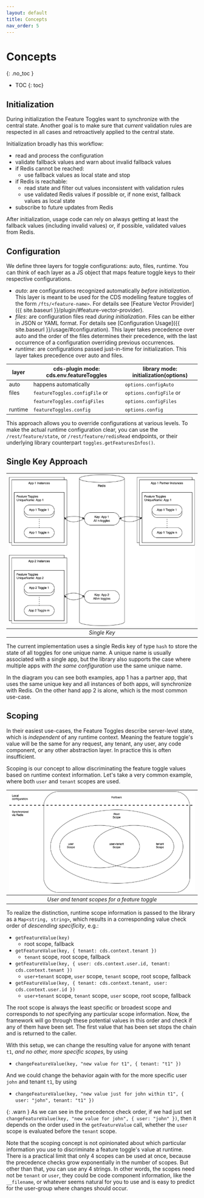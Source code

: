 ```yaml
---
layout: default
title: Concepts
nav_order: 5
---
```


<!-- prettier-ignore-start -->
# Concepts
{: .no_toc }
<!-- prettier-ignore-end -->

<!-- prettier-ignore -->
- TOC
{: toc}

## Initialization

During initialization the Feature Toggles want to synchronize with the central state. Another goal is to make sure
that _current_ validation rules are respected in all cases and retroactively applied to the central state.

Initialization broadly has this workflow:

- read and process the configuration
- validate fallback values and warn about invalid fallback values
- if Redis cannot be reached:
  - use fallback values as local state and stop
- if Redis is reachable:
  - read state and filter out values inconsistent with validation rules
  - use validated Redis values if possible or, if none exist, fallback values as local state
- subscribe to future updates from Redis

After initialization, usage code can rely on always getting at least the fallback values (including invalid values) or,
if possible, validated values from Redis.

## Configuration

We define three layers for toggle configurations: auto, files, runtime. You can think of each layer as a
JS object that maps feature toggle keys to their respective configurations.

- _auto_: are configurations recognized automatically _before initialization_. This layer is meant to be used for the
  CDS modelling feature toggles of the form `/fts/<feature-name>`. For details see
  [Feature Vector Provider]({{ site.baseurl }}/plugin/#feature-vector-provider).
- _files_: are configuration files read _during initialization_. Files can be either in JSON or YAML format. For
  details see [Configuration Usage]({{ site.baseurl }}/usage/#configuration). This layer takes precedence over auto
  and the order of the files determines their precedence, with the last occurrence of a configuration overriding
  previous occurrences.
- _runtime_: are configurations passed just-in-time for initialization. This layer takes precedence over auto and
  files.

| layer   | cds-plugin mode: cds.env.featureToggles | library mode: initialization(options) |
| ------- | --------------------------------------- | ------------------------------------- |
| auto    | happens automatically                   | `options.configAuto`                  |
| files   | `featureToggles.configFile` or          | `options.configFile` or               |
|         | `featureToggles.configFiles`            | `options.configFiles`                 |
| runtime | `featureToggles.config`                 | `options.config`                      |

This approach allows you to override configurations at various levels. To make the actual runtime configuration clear,
you can use the `/rest/feature/state`, or `/rest/feature/redisRead` endpoints, or their underlying library counterpart
`toggles.getFeaturesInfos()`.

## Single Key Approach

| ![](concepts-single-key.png) |
| :--------------------------: |
|         _Single Key_         |

The current implementation uses a single Redis key of type `hash` to store the state of all toggles for one unique
name. A unique name is usually associated with a single app, but the library also supports the case where multiple apps
_with the same configuration_ use the same unique name.

In the diagram you can see both examples, app 1 has a partner app, that uses the same unique key and all instances of
both apps, will synchronize with Redis. On the other hand app 2 is alone, which is the most common use-case.

## Scoping

In their easiest use-cases, the Feature Toggles describe server-level state, which is _independent_ of any runtime
context. Meaning the feature toggle's value will be the same for any request, any tenant, any user, any code component,
or any other abstraction layer. In practice this is often insufficient.

Scoping is our concept to allow discriminating the feature toggle values based on runtime context information.
Let's take a very common example, where both `user` and `tenant` scopes are used.

|           ![](concepts-scopes.png)            |
| :-------------------------------------------: |
| _User and tenant scopes for a feature toggle_ |

To realize the distinction, runtime scope information is passed to the library as a `Map<string, string>`, which results
in a corresponding value check order of _descending specificity_, e.g.:

- `getFeatureValue(key)`
  - root scope, fallback
- `getFeatureValue(key, { tenant: cds.context.tenant })`
  - `tenant` scope, root scope, fallback
- `getFeatureValue(key, { user: cds.context.user.id, tenant: cds.context.tenant })`
  - `user+tenant` scope, `user` scope, `tenant` scope, root scope, fallback
- `getFeatureValue(key, { tenant: cds.context.tenant, user: cds.context.user.id })`
  - `user+tenant` scope, `tenant` scope, `user` scope, root scope, fallback

The root scope is always the least specific or broadest scope and corresponds to _not_ specifying any particular scope
information. Now, the framework will go through these potential values in this order and check if any of them have been
set. The first value that has been set stops the chain and is returned to the caller.

With this setup, we can change the resulting value for anyone with tenant `t1`, _and no other, more specific scopes_,
by using

- `changeFeatureValue(key, "new value for t1", { tenant: "t1" })`

And we could change the behavior again with for the more specific user `john` and tenant `t1`, by using

- `changeFeatureValue(key, "new value just for john within t1", { user: "john", tenant: "t1" })`

{: .warn }
As we can see in the precedence check order, if we had just set `changeFeatureValue(key, "new value for john", { user: "john" })`,
then it depends on the order used in the `getFeatureValue` call, whether the `user` scope is evaluated before
the `tenant` scope.

Note that the scoping concept is not opinionated about which particular information you use to discriminate a feature
toggle's value at runtime. There is a practical limit that only 4 scopes can be used at once, because the precedence
checks grow exponentially in the number of scopes. But other than that, you can use any 4 strings. In other words, the
scopes need not be `tenant` or `user`, they could be code component information, like the `__filename`, or whatever
seems natural for you to use and is easy to predict for the user-group where changes should occur.
